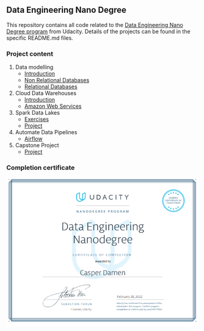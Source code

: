 ## Data Engineering Nano Degree
This repository contains all code related to the [Data Engineering Nano Degree program](https://www.udacity.com/course/data-engineer-nanodegree--nd027) from Udacity.
Details of the projects can be found in the specific README.md files.


### Project content
1. Data modelling
   - [Introduction](data_modelling/introduction)
   - [Non Relational Databases](data_modelling/non_relational_databases)
   - [Relational Databases](data_modelling/relational_databases)
2. Cloud Data Warehouses
   - [Introduction](cloud_data_warehouses/introduction)
   - [Amazon Web Services](cloud_data_warehouses/aws)
3. Spark Data Lakes
   - [Exercises](spark_data_lakes/exercises)
   - [Project](spark_data_lakes/project)
4. Automate Data Pipelines
   - [Airflow](automating_data_pipelines/airflow)
5. Capstone Project
   - [Project](capstone_project)

### Completion certificate

![alt text](images/certificate.png)
